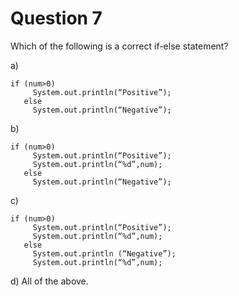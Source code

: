 # Question 7
Which of the following is a correct if-else statement?

a) 
```
if (num>0)
     System.out.println(“Positive”);
   else
     System.out.println(“Negative”);
```
b)
```
if (num>0)
     System.out.println(“Positive”);
     System.out.println(“%d”,num);
   else
     System.out.println(“Negative”);
```
c)
```
if (num>0)
     System.out.println(“Positive”);
     System.out.println(“%d”,num);
   else
     System.out.println (“Negative”);
     System.out.println(“%d”,num);
```
d) All of the above.